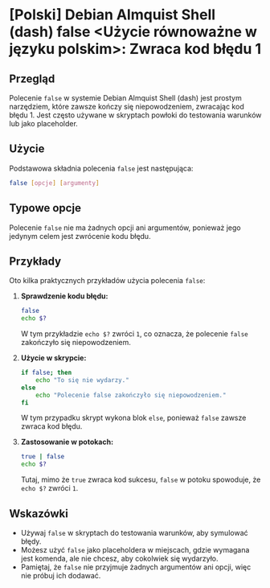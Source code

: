 # [Polski] Debian Almquist Shell (dash) false <Użycie równoważne w języku polskim>: Zwraca kod błędu 1

## Przegląd
Polecenie `false` w systemie Debian Almquist Shell (dash) jest prostym narzędziem, które zawsze kończy się niepowodzeniem, zwracając kod błędu 1. Jest często używane w skryptach powłoki do testowania warunków lub jako placeholder.

## Użycie
Podstawowa składnia polecenia `false` jest następująca:

```sh
false [opcje] [argumenty]
```

## Typowe opcje
Polecenie `false` nie ma żadnych opcji ani argumentów, ponieważ jego jedynym celem jest zwrócenie kodu błędu.

## Przykłady
Oto kilka praktycznych przykładów użycia polecenia `false`:

1. **Sprawdzenie kodu błędu:**
   ```sh
   false
   echo $?
   ```
   W tym przykładzie `echo $?` zwróci `1`, co oznacza, że polecenie `false` zakończyło się niepowodzeniem.

2. **Użycie w skrypcie:**
   ```sh
   if false; then
       echo "To się nie wydarzy."
   else
       echo "Polecenie false zakończyło się niepowodzeniem."
   fi
   ```
   W tym przypadku skrypt wykona blok `else`, ponieważ `false` zawsze zwraca kod błędu.

3. **Zastosowanie w potokach:**
   ```sh
   true | false
   echo $?
   ```
   Tutaj, mimo że `true` zwraca kod sukcesu, `false` w potoku spowoduje, że `echo $?` zwróci `1`.

## Wskazówki
- Używaj `false` w skryptach do testowania warunków, aby symulować błędy.
- Możesz użyć `false` jako placeholdera w miejscach, gdzie wymagana jest komenda, ale nie chcesz, aby cokolwiek się wydarzyło.
- Pamiętaj, że `false` nie przyjmuje żadnych argumentów ani opcji, więc nie próbuj ich dodawać.